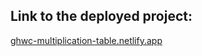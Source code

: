 ## Link to the deployed project:
[ghwc-multiplication-table.netlify.app](ghwc-multiplication-table.netlify.app)
